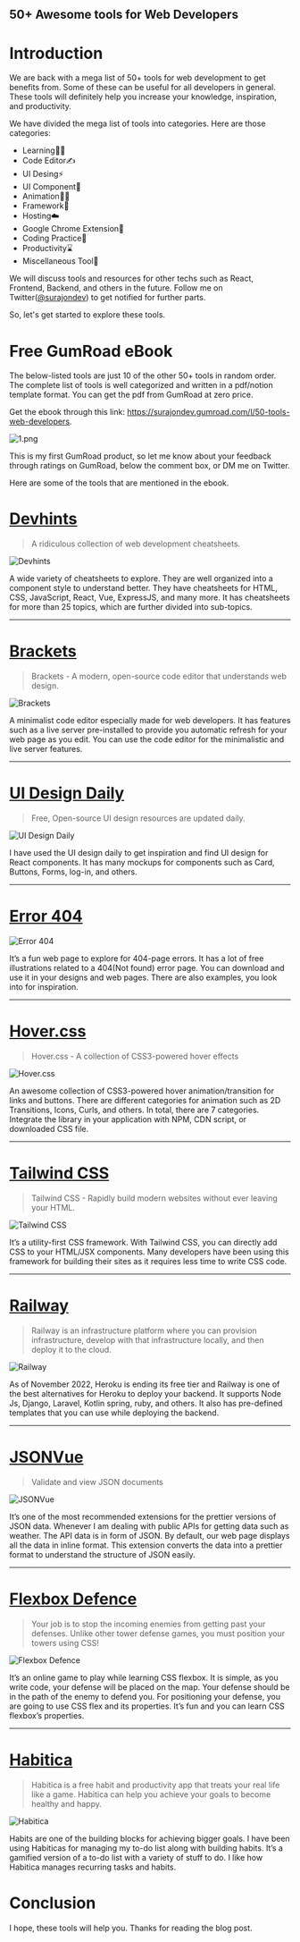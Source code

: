## 50+ Awesome tools for Web Developers

# Introduction

We are back with a mega list of 50+ tools for web development to get benefits from. Some of these can be useful for all developers in general. These tools will definitely help you increase your knowledge, inspiration, and productivity.

We have divided the mega list of tools into categories. Here are those categories: 
- Learning🧑‍💻
- Code Editor✍️
- UI Desing⚡
- UI Component🚀
- Animation🏃‍♂️
- Framework🏢
- Hosting☁️
- Google Chrome Extension🔗
- Coding Practice🧭
- Productivity⌛
- Miscellaneous Tool🔎

We will discuss tools and resources for other techs such as React, Frontend, Backend, and others in the future. Follow me on Twitter([@surajondev](https://twitter.com/surajondev)) to get notified for further parts. 

So, let's get started to explore these tools.

# Free GumRoad eBook

The below-listed tools are just 10 of the other 50+ tools in random order. The complete list of tools is well categorized and written in a pdf/notion template format. You can get the pdf from GumRoad at zero price. 

Get the ebook through this link: https://surajondev.gumroad.com/l/50-tools-web-developers. 


![1.png](https://cdn.hashnode.com/res/hashnode/image/upload/v1663069848043/edRRF1hIkV.png)

This is my first GumRoad product, so let me know about your feedback through ratings on GumRoad, below the comment box, or DM me on Twitter. 

Here are some of the tools that are mentioned in the ebook.

# [Devhints](https://devhints.io/)

> A ridiculous collection of web development cheatsheets.

![Devhints](https://cdn.hashnode.com/res/hashnode/image/upload/v1663069850648/dJE9282gy.png)

A wide variety of cheatsheets to explore. They are well organized into a component style to understand better. They have cheatsheets for HTML, CSS, JavaScript, React, Vue, ExpressJS, and many more. It has cheatsheets for more than 25 topics, which are further divided into sub-topics.

---

# [Brackets](https://brackets.io/)

> Brackets - A modern, open-source code editor that understands web design.

![Brackets](https://cdn.hashnode.com/res/hashnode/image/upload/v1663069853652/Rq7gBQTvU.png)

A minimalist code editor especially made for web developers. It has features such as a live server pre-installed to provide you automatic refresh for your web page as you edit. You can use the code editor for the minimalistic and live server features.

---

# [UI Design Daily](https://uidesigndaily.com/)

> Free, Open-source UI design resources are updated daily.

![UI Design Daily](https://cdn.hashnode.com/res/hashnode/image/upload/v1663069855801/TP2qfD6MX.png)

I have used the UI design daily to get inspiration and find UI design for React components. It has many mockups for components such as Card, Buttons, Forms, log-in, and others.

---

# [Error 404](https://error404.fun/)

![Error 404](https://cdn.hashnode.com/res/hashnode/image/upload/v1663069857886/LfG-D2Z4v.png)

It’s a fun web page to explore for 404-page errors. It has a lot of free illustrations related to a 404(Not found) error page. You can download and use it in your designs and web pages. There are also examples, you look into for inspiration.

---

# [Hover.css](https://ianlunn.github.io/Hover/)

> Hover.css - A collection of CSS3-powered hover effects

![Hover.css](https://cdn.hashnode.com/res/hashnode/image/upload/v1663069859529/wQVBdm43s.png)

An awesome collection of CSS3-powered hover animation/transition for links and buttons. There are different categories for animation such as 2D Transitions, Icons, Curls, and others. In total, there are 7 categories. Integrate the library in your application with NPM, CDN script, or downloaded CSS file. 

---

# [Tailwind CSS](https://tailwindcss.com/)

> Tailwind CSS - Rapidly build modern websites without ever leaving your HTML.

![Tailwind CSS](https://cdn.hashnode.com/res/hashnode/image/upload/v1663069861205/oC6UNLgQK.png)

It’s a utility-first CSS framework. With Tailwind CSS, you can directly add CSS to your HTML/JSX components. Many developers have been using this framework for building their sites as it requires less time to write CSS code. 

---

# [Railway](https://railway.app/)

> Railway is an infrastructure platform where you can provision infrastructure, develop with that infrastructure locally, and then deploy it to the cloud.

![Railway](https://cdn.hashnode.com/res/hashnode/image/upload/v1663069863306/E2n0pQ0-B.png)

As of November 2022, Heroku is ending its free tier and Railway is one of the best alternatives for Heroku to deploy your backend. It supports Node Js, Django, Laravel, Kotlin spring, ruby, and others. It also has pre-defined templates that you can use while deploying the backend.

---

# [JSONVue](https://chrome.google.com/webstore/detail/jsonvue/chklaanhfefbnpoihckbnefhakgolnmc)

> Validate and view JSON documents

![JSONVue](https://cdn.hashnode.com/res/hashnode/image/upload/v1663069864898/r7278XrYi.png)

It’s one of the most recommended extensions for the prettier versions of JSON data. Whenever I am dealing with public APIs for getting data such as weather. The API data is in form of JSON. By default, our web page displays all the data in inline format. This extension converts the data into a prettier format to understand the structure of JSON easily.

---

# [Flexbox Defence](http://www.flexboxdefense.com/)

> Your job is to stop the incoming enemies from getting past your defenses. Unlike other tower defense games, you must position your towers using CSS!

![Flexbox Defence](https://cdn.hashnode.com/res/hashnode/image/upload/v1663069867085/mWM9W73iP.png)

It’s an online game to play while learning CSS flexbox. It is simple, as you write code, your defense will be placed on the map. Your defense should be in the path of the enemy to defend you. For positioning your defense, you are going to use CSS flex and its properties. It’s fun and you can learn CSS flexbox’s properties.

---

# [Habitica](https://habitica.com/)

> Habitica is a free habit and productivity app that treats your real life like a game. Habitica can help you achieve your goals to become healthy and happy.

![Habitica](https://cdn.hashnode.com/res/hashnode/image/upload/v1663069868555/U1pfGGfmX.png)

Habits are one of the building blocks for achieving bigger goals. I have been using Habiticas for managing my to-do list along with building habits. It’s a gamified version of a to-do list with a variety of stuff to do. I like how Habitica manages recurring tasks and habits.

# Conclusion
 
I hope, these tools will help you. Thanks for reading the blog post.